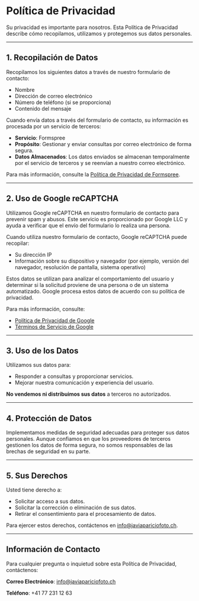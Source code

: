 # Política de Privacidad

Su privacidad es importante para nosotros. Esta Política de Privacidad describe cómo recopilamos, utilizamos y protegemos sus datos personales.

---

## **1. Recopilación de Datos**
Recopilamos los siguientes datos a través de nuestro formulario de contacto:
- Nombre
- Dirección de correo electrónico
- Número de teléfono (si se proporciona)
- Contenido del mensaje

Cuando envía datos a través del formulario de contacto, su información es procesada por un servicio de terceros:
- **Servicio**: Formspree
- **Propósito**: Gestionar y enviar consultas por correo electrónico de forma segura.
- **Datos Almacenados**: Los datos enviados se almacenan temporalmente por el servicio de terceros y se reenvían a nuestro correo electrónico.

Para más información, consulte la [Política de Privacidad de Formspree](https://formspree.io/legal/privacy-policy).

---

## **2. Uso de Google reCAPTCHA**
Utilizamos Google reCAPTCHA en nuestro formulario de contacto para prevenir spam y abusos. Este servicio es proporcionado por Google LLC y ayuda a verificar que el envío del formulario lo realiza una persona.

Cuando utiliza nuestro formulario de contacto, Google reCAPTCHA puede recopilar:
- Su dirección IP
- Información sobre su dispositivo y navegador (por ejemplo, versión del navegador, resolución de pantalla, sistema operativo)

Estos datos se utilizan para analizar el comportamiento del usuario y determinar si la solicitud proviene de una persona o de un sistema automatizado. Google procesa estos datos de acuerdo con su política de privacidad.

Para más información, consulte:
- [Política de Privacidad de Google](https://policies.google.com/privacy)
- [Términos de Servicio de Google](https://policies.google.com/terms)

---

## **3. Uso de los Datos**
Utilizamos sus datos para:
- Responder a consultas y proporcionar servicios.
- Mejorar nuestra comunicación y experiencia del usuario.

**No vendemos ni distribuimos sus datos** a terceros no autorizados.

---

## **4. Protección de Datos**
Implementamos medidas de seguridad adecuadas para proteger sus datos personales. Aunque confiamos en que los proveedores de terceros gestionen los datos de forma segura, no somos responsables de las brechas de seguridad en su parte.

---

## **5. Sus Derechos**
Usted tiene derecho a:
- Solicitar acceso a sus datos.
- Solicitar la corrección o eliminación de sus datos.
- Retirar el consentimiento para el procesamiento de datos.

Para ejercer estos derechos, contáctenos en [info@javiapariciofoto.ch](mailto:info@javiapariciofoto.ch).

---

## Información de Contacto
Para cualquier pregunta o inquietud sobre esta Política de Privacidad, contáctenos:

**Correo Electrónico**: [info@javiapariciofoto.ch](mailto:info@javiapariciofoto.ch)

**Teléfono**: +41 77 231 12 63
